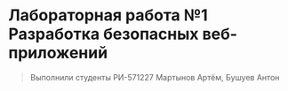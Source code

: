 # Лабораторная работа №1 Разработка безопасных веб-приложений
> Выполнили студенты РИ-571227 Мартынов Артём, Бушуев Антон
